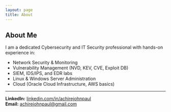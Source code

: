 ```yaml
---
layout: page
title: About
---
```


## About Me

I am a dedicated Cybersecurity and IT Security professional with hands-on experience in:  
- Network Security & Monitoring  
- Vulnerability Management (NVD, KEV, CVE, Exploit DB)  
- SIEM, IDS/IPS, and EDR labs  
- Linux & Windows Server Administration  
- Cloud (Oracle Cloud Infrastructure, AWS basics)  

---
**LinkedIn:** [linkedin.com/in/achirejohnpaul](#)  
**Email:** achirejohnpaul@gmail.com 
